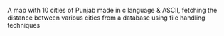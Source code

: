 A map with 10 cities of Punjab made in c language & ASCII, fetching the distance between various cities from a database using file handling techniques
